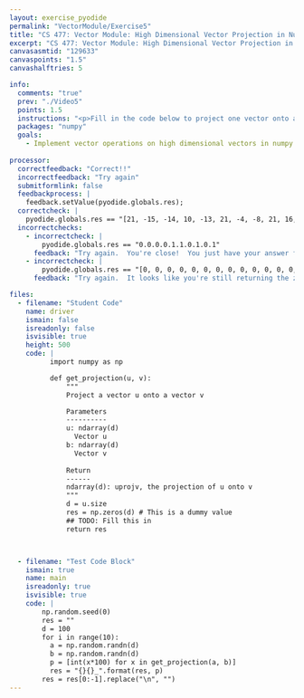 ```yaml
---
layout: exercise_pyodide
permalink: "VectorModule/Exercise5"
title: "CS 477: Vector Module: High Dimensional Vector Projection in Numpy"
excerpt: "CS 477: Vector Module: High Dimensional Vector Projection in Numpy"
canvasasmtid: "129633"
canvaspoints: "1.5"
canvashalftries: 5

info:
  comments: "true"
  prev: "./Video5"
  points: 1.5
  instructions: "<p>Fill in the code below to project one vector onto another in arbitrary dimensions.</p>"
  packages: "numpy"
  goals:
    - Implement vector operations on high dimensional vectors in numpy
    
processor:  
  correctfeedback: "Correct!!" 
  incorrectfeedback: "Try again"
  submitformlink: false
  feedbackprocess: | 
    feedback.setValue(pyodide.globals.res);
  correctcheck: |
    pyodide.globals.res == "[21, -15, -14, 10, -13, 21, -4, -8, 21, 16, 21, 10, -9, 21, -3, 9, 10, -1, 6, 10, 4, -12, 3, 14, -7, -1, -4, 20, 7, 4, -8, 6, -7, 0, -7, 7, 6, -2, 4, -12, -16, 4, 1, 7, 26, 10, -10, 12, -14, -5, 0, 19, -8, -9, -1, -7, 12, -12, -12, -4, -5, 21, 10, 0, -13, 9, -11, -17, 13, 3, 10, 3, 9, -7, -11, 7, -9, -7, -5, 0, -3, -15, -7, -25, 7, -18, -12, 0, -8, 17, -14, 3, 0, -13, 5, -1, 8, 9, 24, 15]_[-17, 22, -1, -9, 9, -6, -18, -18, 9, -2, -1, 14, -15, -10, -5, 1, 0, -3, 0, -1, -9, -11, 3, -12, -15, -4, -2, 30, -9, 12, 10, -16, 10, -16, -36, 8, -24, 6, -9, 22, 14, -6, -9, -16, -6, -3, -4, 2, 7, 4, -10, -19, 18, -9, -8, -7, -25, -6, -6, 8, 9, 0, 12, 4, 0, 2, -2, -5, -3, -15, 3, -13, 11, -3, 0, 6, 8, -21, -2, 12, -23, 5, -30, -14, 0, -22, -13, -20, 22, 2, 7, -3, -4, -22, -3, -10, 11, 15, 20, 11]_[3, 0, 10, -2, -3, -5, -15, -14, -11, 12, 8, 13, -12, -18, -6, 1, 4, 9, 2, 16, -2, -8, -15, -8, 2, -8, 8, 13, -22, 8, -21, 3, 11, 0, -12, -5, -2, -1, -1, -1, 2, -11, -2, 14, -3, -4, 10, -24, 11, -5, 1, 0, 8, -2, -6, 12, -22, 0, -12, -7, 19, 0, 1, -16, -6, 1, 3, 5, 0, 4, 4, -17, 0, 7, 5, -3, -7, -10, -1, 10, -18, -6, -10, 7, -5, -4, -2, 4, -3, -28, 5, 4, -2, -10, 3, 3, -4, -2, -8, -1]_[-8, -6, -4, 6, 1, 11, 5, 0, 7, 1, -3, 3, -3, -1, 7, 0, -4, -2, 5, -3, -2, -2, 1, -2, -9, -4, -5, 6, 4, 3, -2, -4, -2, -5, 14, -12, 3, -7, 0, -5, -6, -6, 9, 0, -4, 3, 0, 4, -10, 1, 4, -9, 2, 9, 0, 4, 3, -3, 0, -8, -2, 1, 4, 0, 4, -6, 0, 0, 10, -1, -2, 0, -5, 1, -2, -10, 0, -1, -9, 0, 8, 2, 3, -7, 2, 0, 2, 2, -7, 0, -4, 0, -5, 7, -4, -5, 0, -6, -2, -4]_[3, 1, 0, 0, 2, -4, 1, 3, -2, -3, 2, 3, -2, 5, 3, -2, 0, 0, 0, 0, 3, -3, -3, 0, 0, -6, 0, 0, 0, -3, -4, 0, 0, 3, 0, 2, 2, -4, 2, 1, 0, -3, -1, -7, 0, 0, 0, -3, -1, 0, 2, 0, -3, 1, -1, 0, -2, 2, -6, 3, 0, -2, 0, -2, 1, 0, 0, -4, -1, -2, 1, -2, 0, -3, -5, 0, 1, 2, 0, 1, 0, 0, 0, -2, 2, -1, 1, -1, -3, 0, -1, 0, 2, 0, 0, -1, 0, 0, 3, 0]_[-4, 0, 6, -3, -2, -1, 1, 2, 5, 2, 0, 5, 3, -6, 11, 7, 0, 1, 5, 0, 3, 4, -4, -2, 4, 2, 4, 0, -1, -8, -5, 0, 3, 2, 0, -1, 0, 0, 6, 0, -6, -5, 6, -5, 3, -1, 0, 0, 5, 0, 0, -6, 0, 2, 1, 6, 0, 1, 7, -6, -1, 6, 4, 2, 3, 1, 7, 1, 1, 0, 0, -5, 3, 0, 7, 0, 1, 1, -2, 4, 8, 0, -1, -1, -8, 0, 1, 4, 4, -1, -1, 4, 0, -2, 6, 4, 0, -2, -8, 2]_[-23, -7, 5, -2, -15, -22, -6, -7, 8, -5, 9, -9, -4, -5, -12, 10, -13, -8, -1, -21, -5, -11, -6, 0, -13, -3, 21, 0, 18, 5, 12, -12, 1, 2, -10, -13, -24, 24, -15, 22, -7, -14, 10, -10, 9, -5, 7, -15, 13, 7, -15, 43, 8, 37, 26, -3, -6, -6, -29, -11, 4, 24, -12, 14, -20, -9, -7, 6, 7, 15, 12, 3, 6, 25, -8, 12, -29, 6, -7, 0, 17, 2, 14, 24, 6, 19, -5, 0, -8, 17, 6, -8, 2, 17, 0, -15, 2, -32, 12, -6]_[0, 0, 2, -4, -6, 3, 0, 1, 7, -7, -6, 8, -10, -9, 5, 1, 0, 0, 0, 0, 9, -2, -1, 12, 0, 15, 0, 9, -11, 1, -11, 5, -8, 1, -1, -8, -11, -3, 12, -2, 6, 0, 6, -12, -2, 6, -1, 0, -3, 8, 2, 0, 4, 4, 1, 10, 0, 1, -4, 1, 11, -4, -7, 7, -1, 0, 0, 0, 5, -5, -7, 0, -11, -9, 13, 5, 0, 8, -7, -2, 4, 6, 3, -17, -6, 3, -2, 17, 6, 3, -7, 0, 1, 7, 6, 7, -6, 9, -9, -3]_[1, 0, 0, 0, 0, -1, 0, 0, 1, 0, 0, 0, 0, 0, 0, 0, 0, 0, 0, 0, 0, 0, -1, 0, 0, 0, 0, 0, 0, 0, 0, 0, -1, -1, 0, -1, 0, 0, 0, 0, 0, 0, 0, 1, 0, 1, 1, 1, -1, 0, 0, 0, 0, 0, 0, 0, 0, 0, 0, 0, 0, 0, 1, 0, 0, 0, 0, 0, 0, -1, 0, 0, 0, 0, 0, 0, 0, 0, 0, 0, 0, -1, 1, 0, 0, 0, 1, 0, 0, 1, 0, 0, 1, 0, 0, 0, 0, 0, 0, 0]_[0, 1, 2, 20, 0, -8, -1, 4, 8, 4, -21, 35, 0, 5, -24, 0, -24, 35, -7, -4, -23, 27, 2, -1, 8, -20, 5, -34, -17, -15, -9, 17, 7, -9, -11, -21, 7, 14, -14, 13, -14, -20, -7, 6, 0, -9, 0, -36, 16, 16, 16, 9, 36, 10, 10, -1, -7, 20, -15, -30, 3, -26, -3, -33, -18, 26, 0, -17, 0, 0, -21, 11, 0, -5, 5, 0, -13, -7, 13, 18, 13, 0, 2, 13, 10, 25, -7, 0, 21, 0, -22, 12, -22, 5, -3, -1, -23, -2, 19, 22]"
  incorrectchecks:
    - incorrectcheck: |
        pyodide.globals.res == "0.0.0.0.1.1.0.1.0.1"
      feedback: "Try again.  You're close!  You just have your answer flipped"
    - incorrectcheck: |
        pyodide.globals.res == "[0, 0, 0, 0, 0, 0, 0, 0, 0, 0, 0, 0, 0, 0, 0, 0, 0, 0, 0, 0, 0, 0, 0, 0, 0, 0, 0, 0, 0, 0, 0, 0, 0, 0, 0, 0, 0, 0, 0, 0, 0, 0, 0, 0, 0, 0, 0, 0, 0, 0, 0, 0, 0, 0, 0, 0, 0, 0, 0, 0, 0, 0, 0, 0, 0, 0, 0, 0, 0, 0, 0, 0, 0, 0, 0, 0, 0, 0, 0, 0, 0, 0, 0, 0, 0, 0, 0, 0, 0, 0, 0, 0, 0, 0, 0, 0, 0, 0, 0, 0]_[0, 0, 0, 0, 0, 0, 0, 0, 0, 0, 0, 0, 0, 0, 0, 0, 0, 0, 0, 0, 0, 0, 0, 0, 0, 0, 0, 0, 0, 0, 0, 0, 0, 0, 0, 0, 0, 0, 0, 0, 0, 0, 0, 0, 0, 0, 0, 0, 0, 0, 0, 0, 0, 0, 0, 0, 0, 0, 0, 0, 0, 0, 0, 0, 0, 0, 0, 0, 0, 0, 0, 0, 0, 0, 0, 0, 0, 0, 0, 0, 0, 0, 0, 0, 0, 0, 0, 0, 0, 0, 0, 0, 0, 0, 0, 0, 0, 0, 0, 0]_[0, 0, 0, 0, 0, 0, 0, 0, 0, 0, 0, 0, 0, 0, 0, 0, 0, 0, 0, 0, 0, 0, 0, 0, 0, 0, 0, 0, 0, 0, 0, 0, 0, 0, 0, 0, 0, 0, 0, 0, 0, 0, 0, 0, 0, 0, 0, 0, 0, 0, 0, 0, 0, 0, 0, 0, 0, 0, 0, 0, 0, 0, 0, 0, 0, 0, 0, 0, 0, 0, 0, 0, 0, 0, 0, 0, 0, 0, 0, 0, 0, 0, 0, 0, 0, 0, 0, 0, 0, 0, 0, 0, 0, 0, 0, 0, 0, 0, 0, 0]_[0, 0, 0, 0, 0, 0, 0, 0, 0, 0, 0, 0, 0, 0, 0, 0, 0, 0, 0, 0, 0, 0, 0, 0, 0, 0, 0, 0, 0, 0, 0, 0, 0, 0, 0, 0, 0, 0, 0, 0, 0, 0, 0, 0, 0, 0, 0, 0, 0, 0, 0, 0, 0, 0, 0, 0, 0, 0, 0, 0, 0, 0, 0, 0, 0, 0, 0, 0, 0, 0, 0, 0, 0, 0, 0, 0, 0, 0, 0, 0, 0, 0, 0, 0, 0, 0, 0, 0, 0, 0, 0, 0, 0, 0, 0, 0, 0, 0, 0, 0]_[0, 0, 0, 0, 0, 0, 0, 0, 0, 0, 0, 0, 0, 0, 0, 0, 0, 0, 0, 0, 0, 0, 0, 0, 0, 0, 0, 0, 0, 0, 0, 0, 0, 0, 0, 0, 0, 0, 0, 0, 0, 0, 0, 0, 0, 0, 0, 0, 0, 0, 0, 0, 0, 0, 0, 0, 0, 0, 0, 0, 0, 0, 0, 0, 0, 0, 0, 0, 0, 0, 0, 0, 0, 0, 0, 0, 0, 0, 0, 0, 0, 0, 0, 0, 0, 0, 0, 0, 0, 0, 0, 0, 0, 0, 0, 0, 0, 0, 0, 0]_[0, 0, 0, 0, 0, 0, 0, 0, 0, 0, 0, 0, 0, 0, 0, 0, 0, 0, 0, 0, 0, 0, 0, 0, 0, 0, 0, 0, 0, 0, 0, 0, 0, 0, 0, 0, 0, 0, 0, 0, 0, 0, 0, 0, 0, 0, 0, 0, 0, 0, 0, 0, 0, 0, 0, 0, 0, 0, 0, 0, 0, 0, 0, 0, 0, 0, 0, 0, 0, 0, 0, 0, 0, 0, 0, 0, 0, 0, 0, 0, 0, 0, 0, 0, 0, 0, 0, 0, 0, 0, 0, 0, 0, 0, 0, 0, 0, 0, 0, 0]_[0, 0, 0, 0, 0, 0, 0, 0, 0, 0, 0, 0, 0, 0, 0, 0, 0, 0, 0, 0, 0, 0, 0, 0, 0, 0, 0, 0, 0, 0, 0, 0, 0, 0, 0, 0, 0, 0, 0, 0, 0, 0, 0, 0, 0, 0, 0, 0, 0, 0, 0, 0, 0, 0, 0, 0, 0, 0, 0, 0, 0, 0, 0, 0, 0, 0, 0, 0, 0, 0, 0, 0, 0, 0, 0, 0, 0, 0, 0, 0, 0, 0, 0, 0, 0, 0, 0, 0, 0, 0, 0, 0, 0, 0, 0, 0, 0, 0, 0, 0]_[0, 0, 0, 0, 0, 0, 0, 0, 0, 0, 0, 0, 0, 0, 0, 0, 0, 0, 0, 0, 0, 0, 0, 0, 0, 0, 0, 0, 0, 0, 0, 0, 0, 0, 0, 0, 0, 0, 0, 0, 0, 0, 0, 0, 0, 0, 0, 0, 0, 0, 0, 0, 0, 0, 0, 0, 0, 0, 0, 0, 0, 0, 0, 0, 0, 0, 0, 0, 0, 0, 0, 0, 0, 0, 0, 0, 0, 0, 0, 0, 0, 0, 0, 0, 0, 0, 0, 0, 0, 0, 0, 0, 0, 0, 0, 0, 0, 0, 0, 0]_[0, 0, 0, 0, 0, 0, 0, 0, 0, 0, 0, 0, 0, 0, 0, 0, 0, 0, 0, 0, 0, 0, 0, 0, 0, 0, 0, 0, 0, 0, 0, 0, 0, 0, 0, 0, 0, 0, 0, 0, 0, 0, 0, 0, 0, 0, 0, 0, 0, 0, 0, 0, 0, 0, 0, 0, 0, 0, 0, 0, 0, 0, 0, 0, 0, 0, 0, 0, 0, 0, 0, 0, 0, 0, 0, 0, 0, 0, 0, 0, 0, 0, 0, 0, 0, 0, 0, 0, 0, 0, 0, 0, 0, 0, 0, 0, 0, 0, 0, 0]_[0, 0, 0, 0, 0, 0, 0, 0, 0, 0, 0, 0, 0, 0, 0, 0, 0, 0, 0, 0, 0, 0, 0, 0, 0, 0, 0, 0, 0, 0, 0, 0, 0, 0, 0, 0, 0, 0, 0, 0, 0, 0, 0, 0, 0, 0, 0, 0, 0, 0, 0, 0, 0, 0, 0, 0, 0, 0, 0, 0, 0, 0, 0, 0, 0, 0, 0, 0, 0, 0, 0, 0, 0, 0, 0, 0, 0, 0, 0, 0, 0, 0, 0, 0, 0, 0, 0, 0, 0, 0, 0, 0, 0, 0, 0, 0, 0, 0, 0, 0]"
      feedback: "Try again.  It looks like you're still returning the zero projection for every pair of vectors."

files:
  - filename: "Student Code"
    name: driver
    ismain: false
    isreadonly: false
    isvisible: true
    height: 500
    code: | 
          import numpy as np

          def get_projection(u, v):
              """
              Project a vector u onto a vector v

              Parameters
              ----------
              u: ndarray(d)
                Vector u
              b: ndarray(d)
                Vector v
              
              Return
              ------
              ndarray(d): uprojv, the projection of u onto v
              """
              d = u.size
              res = np.zeros(d) # This is a dummy value
              ## TODO: Fill this in
              return res



  - filename: "Test Code Block"
    ismain: true
    name: main
    isreadonly: true
    isvisible: true
    code: |
        np.random.seed(0)
        res = ""
        d = 100
        for i in range(10):
          a = np.random.randn(d)
          b = np.random.randn(d)
          p = [int(x*100) for x in get_projection(a, b)]
          res = "{}{}_".format(res, p)
        res = res[0:-1].replace("\n", "")
---
```

